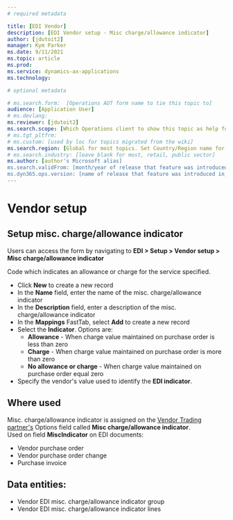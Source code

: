 ```yaml
---
# required metadata

title: [EDI Vendor]
description: [EDI Vendor setup - Misc charge/allowance indicator]
author: [jdutoit2]
manager: Kym Parker
ms.date: 9/11/2021
ms.topic: article
ms.prod: 
ms.service: dynamics-ax-applications
ms.technology: 

# optional metadata

# ms.search.form:  [Operations AOT form name to tie this topic to]
audience: [Application User]
# ms.devlang: 
ms.reviewer: [jdutoit2]
ms.search.scope: [Which Operations client to show this topic as help for, to be set by content strategist, see list here: https://microsoft.sharepoint.com/teams/DynDoc/_layouts/15/WopiFrame.aspx?sourcedoc={23419e1c-eb64-42e9-aa9b-79875b428718}&action=edit&wd=target%28Core%20Dynamics%20AX%20CP%20requirements%2Eone%7C4CC185C0%2DEFAA%2D42CD%2D94B9%2D8F2A45E7F61A%2FVersions%20list%20for%20docs%20topics%7CC14BE630%2D5151%2D49D6%2D8305%2D554B5084593C%2F%29]
# ms.tgt_pltfrm: 
# ms.custom: [used by loc for topics migrated from the wiki]
ms.search.region: [Global for most topics. Set Country/Region name for localizations]
# ms.search.industry: [leave blank for most, retail, public sector]
ms.author: [author's Microsoft alias]
ms.search.validFrom: [month/year of release that feature was introduced in, in format yyyy-mm-dd]
ms.dyn365.ops.version: [name of release that feature was introduced in, see list here: https://microsoft.sharepoint.com/teams/DynDoc/_layouts/15/WopiFrame.aspx?sourcedoc={23419e1c-eb64-42e9-aa9b-79875b428718}&action=edit&wd=target%28Core%20Dynamics%20AX%20CP%20requirements%2Eone%7C4CC185C0%2DEFAA%2D42CD%2D94B9%2D8F2A45E7F61A%2FVersions%20list%20for%20docs%20topics%7CC14BE630%2D5151%2D49D6%2D8305%2D554B5084593C%2F%29]
---
```


# Vendor setup
## Setup misc. charge/allowance indicator

Users can access the form by navigating to **EDI > Setup > Vendor setup > Misc charge/allowance indicator**

Code which indicates an allowance or charge for the service specified. <br>

- Click **New** to create a new record
-	In the **Name** field, enter the name of the misc. charge/allowance indicator
-	In the **Description** field, enter a description of the misc. charge/allowance indicator
-	In the **Mappings** FastTab, select **Add** to create a new record
-	Select the **Indicator**. Options are: <br>
    - **Allowance** - When charge value maintained on purchase order is less than zero
    - **Charge** - When charge value maintained on purchase order is more than zero
    - **No allowance or charge** - When charge value maintained on purchase order equal zero
-	Specify the vendor's value used to identify the **EDI indicator**.

## Where used
Misc. charge/allowance indicator is assigned on the [Vendor Trading partner's](../Trading%20partner.md) Options field called **Misc charge/allowance indicator**. <br>
Used on field **MiscIndicator** on EDI documents:
- Vendor purchase order
- Vendor purchase order change
- Purchase invoice

## Data entities:
- Vendor EDI misc. charge/allowance indicator group
- Vendor EDI misc. charge/allowance indicator lines
